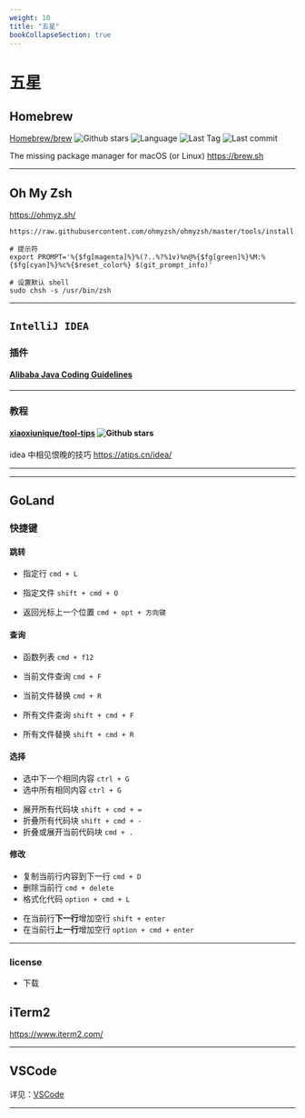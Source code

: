 ```yaml
---
weight: 10
title: "五星"
bookCollapseSection: true
---
```


# 五星

## Homebrew

[Homebrew/brew](https://github.com/Homebrew/brew) ![Github stars](https://img.shields.io/github/stars/Homebrew/brew.svg) ![Language](https://img.shields.io/github/languages/top/Homebrew/brew.svg) ![Last Tag](https://img.shields.io/github/v/tag/Homebrew/brew.svg?sort=semver) ![Last commit](https://img.shields.io/github/last-commit/Homebrew/brew.svg)

The missing package manager for macOS (or Linux)
https://brew.sh

---

## Oh My Zsh

https://ohmyz.sh/

```shell
https://raw.githubusercontent.com/ohmyzsh/ohmyzsh/master/tools/install.sh
```

```shell
# 提示符
export PROMPT='%{$fg[magenta]%}%(?..%?%1v)%n@%{$fg[green]%}%M:%{$fg[cyan]%}%c%{$reset_color%} $(git_prompt_info)'

# 设置默认 shell
sudo chsh -s /usr/bin/zsh
```

---

## `IntelliJ IDEA`

### 插件

#### [Alibaba Java Coding Guidelines](https://github.com/alibaba/p3c/tree/master/idea-plugin)

---

### 教程

#### [xiaoxiunique/tool-tips](https://github.com/xiaoxiunique/tool-tips) ![Github stars](https://img.shields.io/github/stars/xiaoxiunique/tool-tips.svg)

idea 中相见恨晚的技巧
https://atips.cn/idea/

---

---

## GoLand

### 快捷键

#### 跳转

- 指定行 `cmd + L`

- 指定文件 `shift + cmd + O`

- 返回光标上一个位置 `cmd + opt + 方向键`

#### 查询

- 函数列表 `cmd + f12`

- 当前文件查询 `cmd + F`
- 当前文件替换 `cmd + R`
- 所有文件查询 `shift + cmd + F`
- 所有文件替换 `shift + cmd + R`

#### 选择

- 选中下一个相同内容 `ctrl + G`
- 选中所有相同内容 `ctrl + G`

* 展开所有代码块 `shift + cmd + =`
* 折叠所有代码块 `shift + cmd + -`
* 折叠或展开当前代码块 `cmd + .`

#### 修改

- 复制当前行内容到下一行 `cmd + D`
- 删除当前行 `cmd + delete`
- 格式化代码 `option + cmd + L`

* 在当前行**下一行**增加空行 `shift + enter`
* 在当前行**上一行**增加空行 `option + cmd + enter`

---

### license

- 下载 []()

## iTerm2

https://www.iterm2.com/

---

## VSCode

详见：[VSCode](vscode/_index.md)

---
